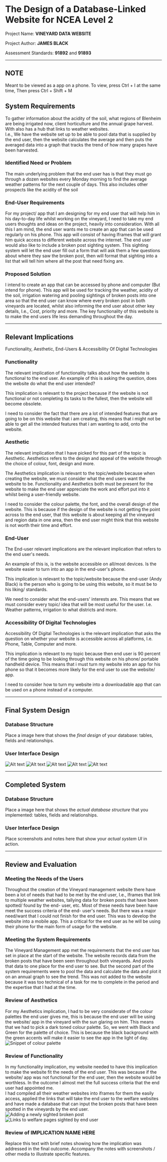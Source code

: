 # The Design of a Database-Linked Website for NCEA Level 2

Project Name: **VINEYARD DATA WEBSITE**

Project Author: **JAMES BLACK**

Assessment Standards: **91892** and **91893**


-------------------------------------------------


## NOTE ##
Meant to be viewed as a app on a phone.
To view, press Ctrl + I at the same time, Then press Ctrl + Shift + M



## System Requirements

To gather information about the acidity of the soil, what regions of Blenheim are being irrigated now, client horticulture and the annual grape harvest. With also has a hub that links to weather websites.    
I.e., We have the website set up to be able to pool data that is supplied by the end user, then the website calculates the average and then puts the averaged data into a graph that tracks the trend of how many grapes have been harvested.  

### Identified Need or Problem

The main underlying problem that the end user has is that they must go through a dozen websites every Monday morning to find the average weather patterns for the next couple of days. This also includes other prospects like the acidity of the soil 

### End-User Requirements

For my project/ app that I am designing for my end user that will help him in his day-to-day life whilst working on the vineyard, I need to take my end users thoughts and ideas on the project, heavily into consideration. With all this I am mind, the end user wants me to create an app that can be used regularly on his phone. This app will consist of having Iframes that will grant him quick access to different website across the internet. The end user would also like to include a broken post sighting system. This sighting system will let the end user fill out a form that will ask them a few questions about where they saw the broken post, then will format that sighting into a list that will tell him where all the post that need fixing are.  

### Proposed Solution

I intend to create an app that can be accessed by phone and computer (But intend for phone). This app will be used for tracking the weather, acidity of the soil, irrigation watering and pooling sightings of broken posts into one area so that the end user can know where every broken post in both vineyards are located, whilst also informing the end user about other key details, I.e., Cost, priority and more. The key functionality of this website is to make the end users life less demanding throughout the day. 


-------------------------------------------------

## Relevant Implications

Functionality,
Aesthetic,
End-Users &
Accessibility Of Digital Technologies

### Functionality

The relevant implication of functionality talks about how the website is functional to the end user. An example of this is asking the question, does the website do what the end user intended? 

This implication is relevant to the project because if the website is not functional or not completing its tasks to the fullest, then the website will become obsolete. 

I need to consider the fact that there are a lot of intended features that are going to be on this website that i am creating, this means that i might not be able to get all the intended features that i am wanting to add, onto the website. 



### Aesthetic

The relevant implication that I have picked for this part of the topic is Aesthetic. Aesthetics refers to the design and appeal of the website through the choice of colour, font, design and more. 

The Aesthetics implication is relevant to the topic/website because when creating the website, we must consider what the end users want the website to be. Functionality and Aesthetics both must be present for the website to make the end user appreciate the work and effort put into it whilst being a user-friendly website. 

I need to consider the colour palette, the font, and the overall design of the website. This is because if the design of the website is not getting the point across to the end user, that this website is about keeping all the vineyard and region data in one area, then the end user might think that this website is not worth their time and effort. 



### End-User

The End-user relevant implications are the relevant implication that refers to the end user's needs. 

An example of this is, is the website accessible on all/most devices. Is the website easier to turn into an app in the end-user's phone.  

This implication is relevant to the topic/website because the end-user (Andy Black) is the person who is going to be using this website, so it must be to his liking/ standards. 

We need to consider what the end-users' interests are. This means that we must consider every topic/ idea that will be most useful for the user. 
I.e. Weather patterns, irrigation to what districts and more. 



### Accessibility Of Digital Technologies

Accessibility Of Digital Technologies is the relevant implication that asks the question on whether your website is accessible across all platforms, I.e. Phone, Table, Computer and more.  

This implication is relevant to my topic because then end user is 90 percent of the time going to be looking through this website on his phone/ portable handheld device. This means that i must turn my website into an app for his phone so that it becomes more likely for the end user to use the website/ app. 

I need to consider how to turn my website into a downloadable app that can be used on a phone instead of a computer. 

-------------------------------------------------

## Final System Design

### Database Structure
Place a image here that shows the *final design* of your database: tables, fields and relationships.

### User Interface Design

![Alt text](image-2.png)
![Alt text](image-3.png)
![Alt text](image-4.png)
![Alt text](image-5.png)
![Alt text](image-6.png)

-------------------------------------------------

## Completed System

### Database Structure

Place a image here that shows the *actual database structure* that you implemented: tables, fields and relationships.

### User Interface Design

Place screenshots and notes here that show your *actual system UI* in action.


-------------------------------------------------
 

## Review and Evaluation 


### Meeting the Needs of the Users 


Throughout the creation of the Vineyard management website there have been a lot of needs that had to be met by the end user, I.e., Iframes that link to multiple weather websites, tallying data for broken posts that have been spotted/ found by the end- user, etc. Most of these needs have been have meet the success criteria of the end- user's needs. But there was a major need/want that I could not finish for the end user. This was to develop the website into a mobile app. This a critical for the end user as he will be using their phone for the main form of usage for the website. 


### Meeting the System Requirements 


The Vineyard Management app met the requirements that the end user has set in place at the start of the website. The website records data from the broken posts that have been seen throughout both vineyards. And pools that data to one place for the end user to see. But the second part of the system requirements were to pool the data and calculate the data and plot it on an annual graph to see the trend. This was not added to the website because it was too technical of a task for me to complete in the period and the expertise that I had at the time. 

 

### Review of Aesthetics 

For my Aesthetics implication, I had to be very considerate of the colour palettes the end user gives me, this is because the end user will be using the website/ app in the vineyard with the sun glaring on him. This means that we had to pick a dark toned colour palette. So, we went with Black and Green for the palette of choice. This is because the black background with the green accents will make it easier to see the app in the light of day. 
![Snippet of colour palette](image-2.png)
 

### Review of Functionality 

In my functionality implication, my website needed to have this implication to make the website fit the needs of the end user. This was because if the website/ app was not functional for the end user, then the website would be worthless. 
In the outcome I almost met the full success criteria that the end user had appointed me.  
I had compiled all their weather websites into iframes for them the easily access, applied the links that will take the end user to the welfare websites and have made a database that can input the broken posts that have been spotted in the vineyards by the end user.  
![Adding a newly sighted broken post](image-6.png)
![Links to welfare pages sighted by end user](image-5.png)







### Review of IMPLICATION NAME HERE

Replace this text with brief notes showing how the implication was addressed in the final outcome. Accompany the notes with screenshots / other media to illustrate specific features.



